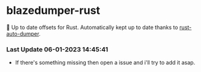 # blazedumper-rust

🚀 Up to date offsets for Rust. Automatically kept up to date thanks to [rust-auto-dumper](https://github.com/Akandesh/rust-auto-dumper).


### Last Update 06-01-2023 14:45:41
- If there's something missing then open a issue and i'll try to add it asap.